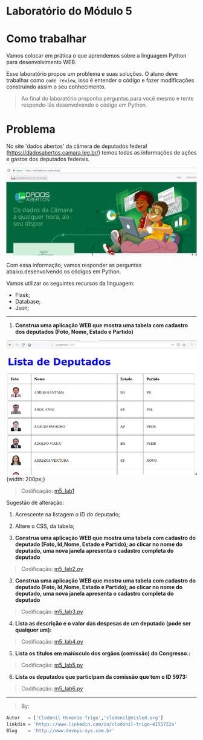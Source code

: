 Laboratório do Módulo 5 
======

# Como trabalhar

Vamos colocar em prática o que aprendemos sobre a linguagem Python para desenvolvimento WEB. 

Esse laboratório propoe um problema e suas soluções. O aluno deve trabalhar como `code review`, isso é entender o código e fazer modificações construindo assim o seu conhecimento.

> Ao final do laboratório proponha perguntas para você mesmo e tente responde-lás desenvolvendo o código em Python.


# Problema

No site 'dados abertos' da câmera de deputados federal (https://dadosabertos.camara.leg.br/) temos todas as informações de ações e gastos dos deputados federais.


![dadosabertos](https://github.com/clodonil/Python-Fundamentals/blob/master/Imagens/dados_abertos1.png)


Com essa informação, vamos responder as perguntas abaixo.desenvolvendo os códigos em Python.

Vamos utilizar os seguintes recursos da linguagem:
* Flask;
* Database;
* Json;

------

1. **Construa uma aplicação WEB que mostra uma tabela com cadastro dos deputados (Foto, Nome, Estado e Partido)**

![lab1](code/img/lab1.png){width: 200px;}

> Codificação: [m5_lab1](code/m5_lab1/)

Sugestão de alteração:
  1. Acrescente na listagem o ID do deputado;
  2. Altere o CSS, da tabela;
	 
2. **Construa uma aplicação WEB que mostra uma tabela com cadastro do deputado (Foto, Id,Nome, Estado e Partido); ao clicar no nome do deputado, uma nova janela apresenta o cadastro completa do deputado**
   
> Codificação: [m5_lab2.py](code/m5_lab2/)

3. **Construa uma aplicação WEB que mostra uma tabela com cadastro do deputado (Foto, Id,Nome, Estado e Partido); ao clicar no nome do deputado, uma nova janela apresenta o cadastro completa do deputado**

    
> Codificação: [m5_lab3.py](code/m5_lab3/)

4. **Lista as descrição e o valor das despesas de um deputado (pode ser qualquer um):**

> Codificação: [m5_lab4.py](code/m5_lab4/)
	
5. **Lista os titulos em maiúsculo dos orgãos (comissão) do Congresso.:**
   
> Codificação: [m5_lab5.py](code/m5_lab5/)
6. **Lista os deputados que participam da comissão que tem o ID 5973:**
   
> Codificação: [m5_lab6.py](code/m5_lab6/)


***
> By:
```python
Autor   = ['Clodonil Honorio Trigo','clodonil@nisled.org']
linkdin = 'https://www.linkedin.com/in/clodonil-trigo-4155722a'
Blog    = 'http://www.devops-sys.com.br'
```
